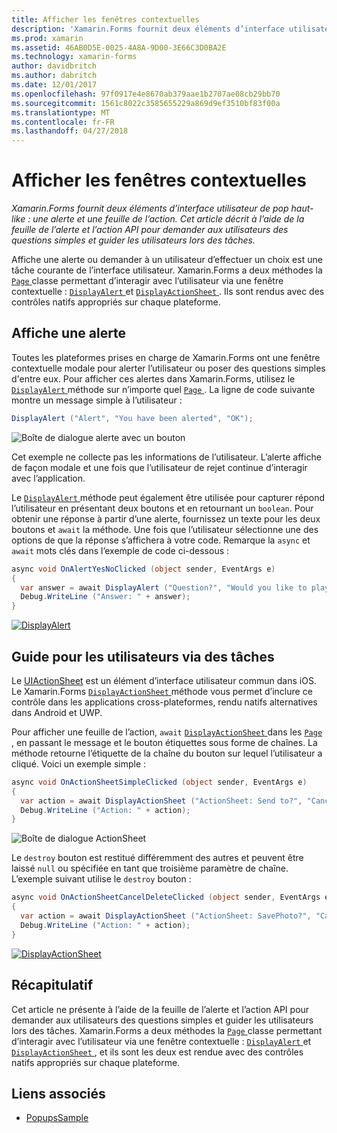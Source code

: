 ```yaml
---
title: Afficher les fenêtres contextuelles
description: 'Xamarin.Forms fournit deux éléments d’interface utilisateur de pop haut-like : une alerte et une feuille de l’action. Cet article décrit à l’aide de la feuille de l’alerte et l’action API pour demander aux utilisateurs des questions simples et guider les utilisateurs lors des tâches.'
ms.prod: xamarin
ms.assetid: 46AB0D5E-0025-4A8A-9D00-3E66C3D0BA2E
ms.technology: xamarin-forms
author: davidbritch
ms.author: dabritch
ms.date: 12/01/2017
ms.openlocfilehash: 97f0917e4e8670ab379aae1b2707ae08cb29bb70
ms.sourcegitcommit: 1561c8022c3585655229a869d9ef3510bf83f00a
ms.translationtype: MT
ms.contentlocale: fr-FR
ms.lasthandoff: 04/27/2018
---
```

# <a name="displaying-pop-ups"></a>Afficher les fenêtres contextuelles

_Xamarin.Forms fournit deux éléments d’interface utilisateur de pop haut-like : une alerte et une feuille de l’action. Cet article décrit à l’aide de la feuille de l’alerte et l’action API pour demander aux utilisateurs des questions simples et guider les utilisateurs lors des tâches._

Affiche une alerte ou demander à un utilisateur d’effectuer un choix est une tâche courante de l’interface utilisateur. Xamarin.Forms a deux méthodes la [ `Page` ](https://developer.xamarin.com/api/type/Xamarin.Forms.Page/) classe permettant d’interagir avec l’utilisateur via une fenêtre contextuelle : [ `DisplayAlert` ](https://developer.xamarin.com/api/member/Xamarin.Forms.Page.DisplayAlert(System.String,System.String,System.String)/) et [ `DisplayActionSheet` ](https://developer.xamarin.com/api/member/Xamarin.Forms.Page.DisplayActionSheet(System.String,System.String,System.String,System.String[])/). Ils sont rendus avec des contrôles natifs appropriés sur chaque plateforme.

## <a name="displaying-an-alert"></a>Affiche une alerte

Toutes les plateformes prises en charge de Xamarin.Forms ont une fenêtre contextuelle modale pour alerter l’utilisateur ou poser des questions simples d'entre eux. Pour afficher ces alertes dans Xamarin.Forms, utilisez le [ `DisplayAlert` ](https://developer.xamarin.com/api/member/Xamarin.Forms.Page.DisplayAlert(System.String,System.String,System.String)/) méthode sur n’importe quel [ `Page` ](https://developer.xamarin.com/api/type/Xamarin.Forms.Page/). La ligne de code suivante montre un message simple à l’utilisateur :

```csharp
DisplayAlert ("Alert", "You have been alerted", "OK");
```

![](pop-ups-images/alert.png "Boîte de dialogue alerte avec un bouton")

Cet exemple ne collecte pas les informations de l’utilisateur. L’alerte affiche de façon modale et une fois que l’utilisateur de rejet continue d’interagir avec l’application.

Le [ `DisplayAlert` ](https://developer.xamarin.com/api/member/Xamarin.Forms.Page.DisplayAlert(System.String,System.String,System.String)/) méthode peut également être utilisée pour capturer répond l’utilisateur en présentant deux boutons et en retournant un `boolean`. Pour obtenir une réponse à partir d’une alerte, fournissez un texte pour les deux boutons et `await` la méthode. Une fois que l’utilisateur sélectionne une des options de que la réponse s’affichera à votre code. Remarque la `async` et `await` mots clés dans l’exemple de code ci-dessous :

```csharp
async void OnAlertYesNoClicked (object sender, EventArgs e)
{
  var answer = await DisplayAlert ("Question?", "Would you like to play a game", "Yes", "No");
  Debug.WriteLine ("Answer: " + answer);
}
```

[![DisplayAlert](pop-ups-images/alert2-sml.png "boîte de dialogue avec deux boutons d’alerte")](pop-ups-images/alert2.png#lightbox "boîte de dialogue avec deux boutons d’alerte")

## <a name="guiding-users-through-tasks"></a>Guide pour les utilisateurs via des tâches

Le [UIActionSheet](https://developer.apple.com/library/ios/documentation/uikit/reference/uiactionsheet_class/Reference/Reference.html) est un élément d’interface utilisateur commun dans iOS. Le Xamarin.Forms [ `DisplayActionSheet` ](https://developer.xamarin.com/api/member/Xamarin.Forms.Page.DisplayActionSheet(System.String,System.String,System.String,System.String[])/) méthode vous permet d’inclure ce contrôle dans les applications cross-plateformes, rendu natifs alternatives dans Android et UWP.

Pour afficher une feuille de l’action, `await` [ `DisplayActionSheet` ](https://developer.xamarin.com/api/member/Xamarin.Forms.Page.DisplayActionSheet(System.String,System.String,System.String,System.String[])/) dans les [ `Page` ](https://developer.xamarin.com/api/type/Xamarin.Forms.Page/), en passant le message et le bouton étiquettes sous forme de chaînes. La méthode retourne l’étiquette de la chaîne du bouton sur lequel l’utilisateur a cliqué. Voici un exemple simple :

```csharp
async void OnActionSheetSimpleClicked (object sender, EventArgs e)
{
  var action = await DisplayActionSheet ("ActionSheet: Send to?", "Cancel", null, "Email", "Twitter", "Facebook");
  Debug.WriteLine ("Action: " + action);
}
```

![](pop-ups-images/action.png "Boîte de dialogue ActionSheet")

Le `destroy` bouton est restitué différemment des autres et peuvent être laissé `null` ou spécifiée en tant que troisième paramètre de chaîne. L’exemple suivant utilise le `destroy` bouton :

```csharp
async void OnActionSheetCancelDeleteClicked (object sender, EventArgs e)
{
  var action = await DisplayActionSheet ("ActionSheet: SavePhoto?", "Cancel", "Delete", "Photo Roll", "Email");
  Debug.WriteLine ("Action: " + action);
}
```

[![DisplayActionSheet](pop-ups-images/action2-sml.png "boîte de dialogue Action feuille avec le bouton de destruction")](pop-ups-images/action2.png#lightbox "boîte de dialogue Action feuille avec le bouton de destruction")

## <a name="summary"></a>Récapitulatif

Cet article ne présente à l’aide de la feuille de l’alerte et l’action API pour demander aux utilisateurs des questions simples et guider les utilisateurs lors des tâches. Xamarin.Forms a deux méthodes la [ `Page` ](https://developer.xamarin.com/api/type/Xamarin.Forms.Page/) classe permettant d’interagir avec l’utilisateur via une fenêtre contextuelle : [ `DisplayAlert` ](https://developer.xamarin.com/api/member/Xamarin.Forms.Page.DisplayAlert(System.String,System.String,System.String)/) et [ `DisplayActionSheet` ](https://developer.xamarin.com/api/member/Xamarin.Forms.Page.DisplayActionSheet(System.String,System.String,System.String,System.String[])/), et ils sont les deux est rendue avec des contrôles natifs appropriés sur chaque plateforme.



## <a name="related-links"></a>Liens associés

- [PopupsSample](https://developer.xamarin.com/samples/xamarin-forms/Navigation/Pop-ups/)
